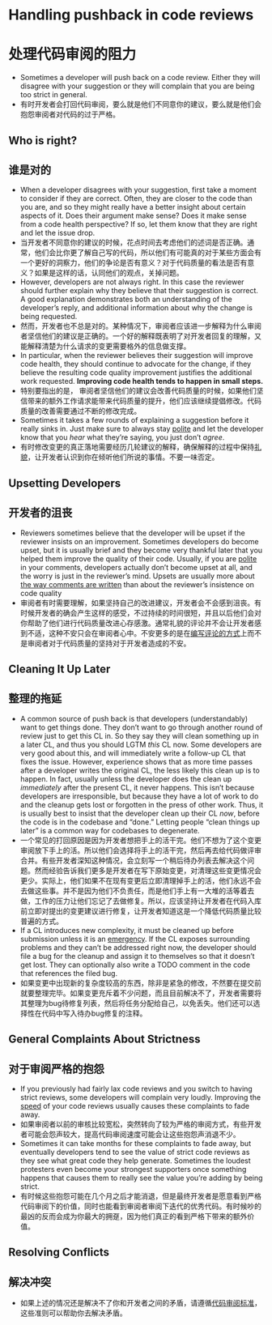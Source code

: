 # Handling pushback in code reviews

# 处理代码审阅的阻力

- Sometimes a developer will push back on a code review. Either they will disagree with your suggestion or they will complain that you are being too strict in general.
- 有时开发者会打回代码审阅，要么就是他们不同意你的建议，要么就是他们会抱怨审阅者对代码的过于严格。

## Who is right?

## 谁是对的

- When a developer disagrees with your suggestion, first take a moment to consider if they are correct. Often, they are closer to the code than you are, and so they might really have a better insight about certain aspects of it. Does their argument make sense? Does it make sense from a code health perspective? If so, let them know that they are right and let the issue drop.
- 当开发者不同意你的建议的时候，花点时间去考虑他们的述词是否正确。通常，他们会比你更了解自己写的代码，所以他们有可能真的对于某些方面会有一个更好的洞察力，他们的争论是否有意义？对于代码质量的看法是否有意义？如果是这样的话，认同他们的观点，关掉问题。
- However, developers are not always right. In this case the reviewer should further explain why they believe that their suggestion is correct. A good explanation demonstrates both an understanding of the developer’s reply, and additional information about why the change is being requested.
- 然而，开发者也不总是对的。某种情况下，审阅者应该进一步解释为什么审阅者坚信他们的建议是正确的。一个好的解释既表明了对开发者回复的理解，又能解释清楚为什么请求的变更需要格外的信息做支撑。
- In particular, when the reviewer believes their suggestion will improve code health, they should continue to advocate for the change, if they believe the resulting code quality improvement justifies the additional work requested. **Improving code health tends to happen in small steps.**
- 特别要指出的是， 审阅者坚信他们的建议会改善代码质量的时候，如果他们坚信带来的额外工作请求能带来代码质量的提升，他们应该继续提倡修改。代码质量的改善需要通过不断的修改完成。
- Sometimes it takes a few rounds of explaining a suggestion before it really sinks in. Just make sure to always stay [polite](https://google.github.io/eng-practices/review/reviewer/comments.html#courtesy) and let the developer know that you *hear* what they’re saying, you just don’t *agree*.
- 有时修改变更的真正落地需要经历几轮建议的解释，确保解释的过程中保持[礼貌](https://google.github.io/eng-practices/review/reviewer/comments.html#courtesy)，让开发者认识到你在倾听他们所说的事情。不要一味否定。

## Upsetting Developers

## 开发者的沮丧

- Reviewers sometimes believe that the developer will be upset if the reviewer insists on an improvement. Sometimes developers do become upset, but it is usually brief and they become very thankful later that you helped them improve the quality of their code. Usually, if you are [polite](https://google.github.io/eng-practices/review/reviewer/comments.html#courtesy) in your comments, developers actually don’t become upset at all, and the worry is just in the reviewer’s mind. Upsets are usually more about [the way comments are written](https://google.github.io/eng-practices/review/reviewer/comments.html#courtesy) than about the reviewer’s insistence on code quality
- 审阅者有时需要理解，如果坚持自己的改进建议，开发者会不会感到沮丧。有时候开发者的确会产生这样的感受，不过持续的时间很短，并且以后他们会对你帮助了他们进行代码质量改进心存感激。通常礼貌的评论并不会让开发者感到不适，这种不安只会在审阅者心中。不安更多的是在[编写评论的方式](https://google.github.io/eng-practices/review/reviewer/comments.html#courtesy)上而不是审阅者对于代码质量的坚持对于开发者造成的不安。

## Cleaning It Up Later

## 整理的拖延

- A common source of push back is that developers (understandably) want to get things done. They don’t want to go through another round of review just to get this CL in. So they say they will clean something up in a later CL, and thus you should LGTM *this* CL now. Some developers are very good about this, and will immediately write a follow-up CL that fixes the issue. However, experience shows that as more time passes after a developer writes the original CL, the less likely this clean up is to happen. In fact, usually unless the developer does the clean up *immediately* after the present CL, it never happens. This isn’t because developers are irresponsible, but because they have a lot of work to do and the cleanup gets lost or forgotten in the press of other work. Thus, it is usually best to insist that the developer clean up their CL *now*, before the code is in the codebase and “done.” Letting people “clean things up later” is a common way for codebases to degenerate.
- 一个常见的打回原因是因为开发者想把手上的活干完。他们不想为了这个变更审阅放下手上的活。所以他们会选择将手上的活干完，然后再去给代码做评审合并。有些开发者深知这种情况，会立刻写一个稍后待办列表去解决这个问题。然而经验告诉我们更多是开发者在写下原始变更，对清理这些变更情况会更少。实际上，他们如果不在现有变更后立即清理掉手上的活，他们永远不会去做这些事。并不是因为他们不负责任，而是他们手上有一大堆的活等着去做，工作的压力让他们忘记了去做修复。所以，应该坚持让开发者在代码入库前立即对提出的变更建议进行修复，让开发者知道这是一个降低代码质量比较普遍的方式。
- If a CL introduces new complexity, it must be cleaned up before submission unless it is an [emergency](https://google.github.io/eng-practices/review/emergencies.html). If the CL exposes surrounding problems and they can’t be addressed right now, the developer should file a bug for the cleanup and assign it to themselves so that it doesn’t get lost. They can optionally also write a TODO comment in the code that references the filed bug.
- 如果变更中出现新的复杂度较高的东西，除非是紧急的修改，不然要在提交前就要整理完毕。如果变更充斥着不少问题，而且目前解决不了，开发者需要将其整理为bug待修复列表，然后将任务分配给自己，以免丢失。他们还可以选择性在代码中写入待办bug修复的注释。

## General Complaints About Strictness

## 对于审阅严格的抱怨

- If you previously had fairly lax code reviews and you switch to having strict reviews, some developers will complain very loudly. Improving the [speed](https://google.github.io/eng-practices/review/reviewer/speed.html) of your code reviews usually causes these complaints to fade away.
- 如果审阅者以前的审核比较宽松，突然转向了较为严格的审阅方式，有些开发者可能会怨声较大，提高代码审阅速度可能会让这些抱怨声消退不少。
- Sometimes it can take months for these complaints to fade away, but eventually developers tend to see the value of strict code reviews as they see what great code they help generate. Sometimes the loudest protesters even become your strongest supporters once something happens that causes them to really see the value you’re adding by being strict.
- 有时候这些抱怨可能在几个月之后才能消退，但是最终开发者是愿意看到严格代码审阅下的价值，同时也能看到审阅者审阅下迭代的优秀代码。有时候吵的最凶的反而会成为你最大的拥趸，因为他们真正的看到严格下带来的额外价值。

## Resolving Conflicts

## 解决冲突

- 如果上述的情况还是解决不了你和开发者之间的矛盾，请遵循[代码审阅标准](https://github.com/Trojan0523/Code-Review-Docs/blob/main/eng-practices%20(%E5%B7%A5%E7%A8%8B%E5%B8%88%E5%AE%9E%E8%B7%B5).md)，这些准则可以帮助你去解决矛盾。

